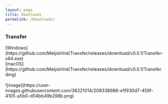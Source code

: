 ```yaml
---
layout: page
title: Downloads
permalink: /Downloads/
---
```

<h3>Transfer</h3>
[Windows](https://github.com/MeijisIrlnd/Transfer/releases/download/v0.0.1/Transfer-x64.exe) <br>
[macOS](https://github.com/MeijisIrlnd/Transfer/releases/download/v0.0.1/Transfer.dmg)<br>
<br>
![image](https://user-images.githubusercontent.com/38221014/208338988-e1f930d7-459f-4105-a5b0-d04bb49b298b.png)